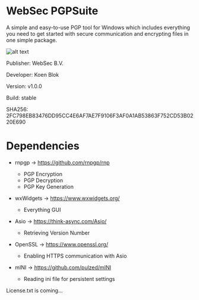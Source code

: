 # WebSec PGPSuite

A simple and easy-to-use PGP tool for Windows which includes everything you need to get started with secure communication and encrypting files in one simple package.

![alt text](https://i.gyazo.com/231e63fa6183ba3dca84575cda8d14fe.png)

Publisher: WebSec B.V.

Developer: Koen Blok

Version: v1.0.0

Build: stable

SHA256: 2FC798EB83476DD95CC4E6AF7AE7F9106F3AF0A1AB53863F752CD53B0220E690

# Dependencies
 - rnpgp -> https://github.com/rnpgp/rnp 
   - PGP Encryption
   - PGP Decryption
   - PGP Key Generation
  
 - wxWidgets -> https://www.wxwidgets.org/
   - Everything GUI
  
 - Asio -> https://think-async.com/Asio/
   - Retrieving Version Number
  
 - OpenSSL -> https://www.openssl.org/
   - Enabling HTTPS communication with Asio
  
 - mINI -> https://github.com/pulzed/mINI
   - Reading ini file for persistent settings
 
 License.txt is coming...
